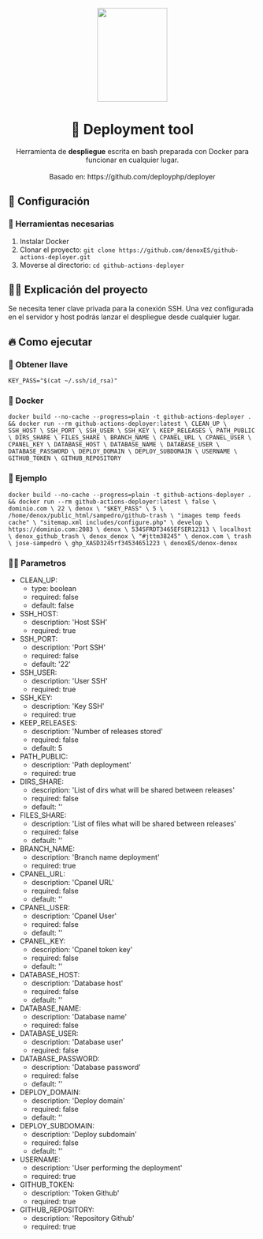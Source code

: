 <p align="center">
  <a href="https://www.denox.es/">
    <img src="https://flex.oscdenox.com/logo_oscdenox_addons.png" width="142px" height="190px"/>
  </a>
</p>

<h1 align="center">
  🚀 Deployment tool
</h1>


<p align="center">
  Herramienta de <strong>despliegue</strong> escrita en bash preparada con Docker para funcionar en cualquier lugar.
  <br />
  <br />
  Basado en: https://github.com/deployphp/deployer</p>
</p>

## 🚀 Configuración

### 🐳 Herramientas necesarias

1. Instalar Docker
2. Clonar el proyecto: `git clone https://github.com/denoxES/github-actions-deployer.git`
3. Moverse al directorio: `cd github-actions-deployer`


## 👩‍💻 Explicación del proyecto

Se necesita tener clave privada para la conexión SSH. Una vez configurada en el servidor y host podrás lanzar el despliegue desde cualquier lugar.

## 🔥 Como ejecutar

### 🔑 Obtener llave

`KEY_PASS="$(cat ~/.ssh/id_rsa)"`

### 🐳 Docker

`docker build --no-cache --progress=plain -t github-actions-deployer . && docker run --rm github-actions-deployer:latest \
CLEAN_UP \
SSH_HOST \
SSH_PORT \
SSH_USER \
SSH_KEY \
KEEP_RELEASES \
PATH_PUBLIC \
DIRS_SHARE \
FILES_SHARE \
BRANCH_NAME \
CPANEL_URL \
CPANEL_USER \
CPANEL_KEY \
DATABASE_HOST \
DATABASE_NAME \
DATABASE_USER \
DATABASE_PASSWORD \
DEPLOY_DOMAIN \
DEPLOY_SUBDOMAIN \
USERNAME \
GITHUB_TOKEN \
GITHUB_REPOSITORY`

### 🐳 Ejemplo

`docker build --no-cache --progress=plain -t github-actions-deployer . && docker run --rm github-actions-deployer:latest \
false \
dominio.com \
22 \
denox \
"$KEY_PASS" \
5 \
/home/denox/public_html/sampedro/github-trash \
"images temp feeds cache" \
"sitemap.xml includes/configure.php" \
develop \
https://dominio.com:2083 \
denox \
534SFRDT3465EFSER12313 \
localhost \
denox_github_trash \
denox_denox \
"#jttm38245" \
denox.com \
trash \
jose-sampedro \
ghp_XASD3245rf34534651223 \
denoxES/denox-denox`

### 👩‍💻 Parametros

* CLEAN_UP:
    * type: boolean
    * required: false
    * default: false
* SSH_HOST:
    * description: 'Host SSH'
    * required: true
* SSH_PORT:
    * description: 'Port SSH'
    * required: false
    * default: '22'
* SSH_USER:
    * description: 'User SSH'
    * required: true
* SSH_KEY:
    * description: 'Key SSH'
    * required: true
* KEEP_RELEASES:
    * description: 'Number of releases stored'
    * required: false
    * default: 5
* PATH_PUBLIC:
    * description: 'Path deployment'
    * required: true
* DIRS_SHARE:
    * description: 'List of dirs what will be shared between releases'
    * required: false
    * default: ''
* FILES_SHARE:
    * description: 'List of files what will be shared between releases'
    * required: false
    * default: ''
* BRANCH_NAME:
    * description: 'Branch name deployment'
    * required: true
* CPANEL_URL:
    * description: 'Cpanel URL'
    * required: false
    * default: ''
* CPANEL_USER:
    * description: 'Cpanel User'
    * required: false
    * default: ''
* CPANEL_KEY:
    * description: 'Cpanel token key'
    * required: false
    * default: ''
* DATABASE_HOST:
    * description: 'Database host'
    * required: false
    * default: ''
* DATABASE_NAME:
    * description: 'Database name'
    * required: false
* DATABASE_USER:
    * description: 'Database user'
    * required: false
* DATABASE_PASSWORD:
    * description: 'Database password'
    * required: false
    * default: ''
* DEPLOY_DOMAIN:
    * description: 'Deploy domain'
    * required: false
    * default: ''
* DEPLOY_SUBDOMAIN:
    * description: 'Deploy subdomain'
    * required: false
    * default: ''
* USERNAME:
    * description: 'User performing the deployment'
    * required: true
* GITHUB_TOKEN:
    * description: 'Token Github'
    * required: true
* GITHUB_REPOSITORY:
    * description: 'Repository Github'
    * required: true